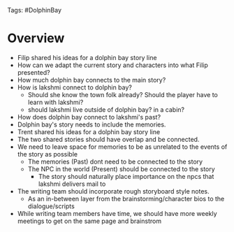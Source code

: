 Tags: #DolphinBay 

# Overview

- Filip shared his ideas for a dolphin bay story line
- How can we adapt the current story and characters into what Filip presented?
- How much dolphin bay connects to the main story?
- How is lakshmi connect to dolphin bay?
	- Should she know the town folk already? Should the player have to learn with lakshmi?
	- should lakshmi live outside of dolphin bay? in a cabin?
- How does dolphin bay connect to lakshmi's past?
- Dolphin bay's story needs to include the memories.
- Trent shared his ideas for a dolphin bay story line 
- The two shared stories should have overlap and be connected.
- We need to leave space for memories to be as unrelated to the events of the story as possible
	- The memories (Past) dont need to be connected to the story
	- The NPC in the world (Present) should be connected to the story
		- The story should naturally place importance on the npcs that lakshmi delivers mail to
- The writing team should incorporate rough storyboard style notes.
	- As an in-between layer from the brainstorming/character bios to the dialogue/scripts
- While writing team members have time, we should have more weekly meetings to get on the same page and brainstrom